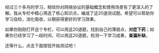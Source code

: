 
经过三个多月的学习，相信你对网络协议的基础概念和使用场景有了更深入的了解。我从专栏中精心筛选了核心知识点，编成了这20道测试题。希望可以帮助你学习自检，消化吸收，以期获得更好的学习效果。

如果你刚刚打开这个专栏，可以用这20道题，找到自己的薄弱点，**对症下药**；如果你已经学习了一段时间，可以用这20道题，检测一下学习成果，**查漏补缺**。

还等什么，点击下面按钮开始测试吧！

[<img src="https://static001.geekbang.org/resource/image/28/a4/28d1be62669b4f3cc01c36466bf811a4.png" alt="">](http://time.geekbang.org/quiz/intro?act_id=151&amp;exam_id=335)

